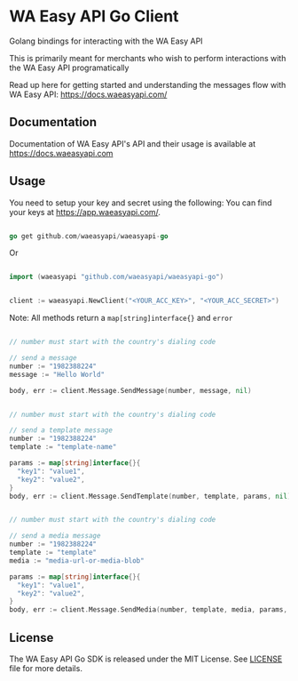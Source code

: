 # WA Easy API Go Client

Golang bindings for interacting with the WA Easy API

This is primarily meant for merchants who wish to perform interactions with the WA Easy API programatically

Read up here for getting started and understanding the messages flow with WA Easy API: <https://docs.waeasyapi.com/>

## Documentation

Documentation of WA Easy API's API and their usage is available at <https://docs.waeasyapi.com>

## Usage
You need to setup your key and secret using the following:
You can find your keys at <https://app.waeasyapi.com/>.

```go

go get github.com/waeasyapi/waeasyapi-go

```

Or
    

```go

import (waeasyapi "github.com/waeasyapi/waeasyapi-go")

```

```go

client := waeasyapi.NewClient("<YOUR_ACC_KEY>", "<YOUR_ACC_SECRET>")

```

Note: All methods return a `map[string]interface{}` and `error`

```go

// number must start with the country's dialing code

// send a message
number := "1982388224"
message := "Hello World"

body, err := client.Message.SendMessage(number, message, nil)

```

```go

// number must start with the country's dialing code

// send a template message
number := "1982388224"
template := "template-name"

params := map[string]interface{}{
  "key1": "value1",
  "key2": "value2",
}
body, err := client.Message.SendTemplate(number, template, params, nil)

```

```go

// number must start with the country's dialing code

// send a media message
number := "1982388224"
template := "template"
media := "media-url-or-media-blob"

params := map[string]interface{}{
  "key1": "value1",
  "key2": "value2",
}
body, err := client.Message.SendMedia(number, template, media, params, nil)
```

## License

The WA Easy API Go SDK is released under the MIT License. See [LICENSE](LICENSE) file for more details.
